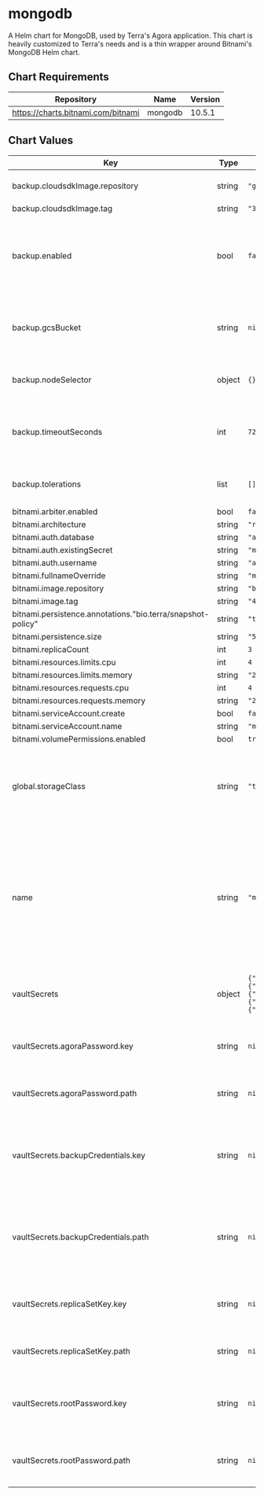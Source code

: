 mongodb
=======

A Helm chart for MongoDB, used by Terra's Agora application.
This chart is heavily customized to Terra's needs and is a thin wrapper around Bitnami's MongoDB Helm chart.


## Chart Requirements

| Repository | Name | Version |
|------------|------|---------|
| https://charts.bitnami.com/bitnami | mongodb | 10.5.1 |

## Chart Values

| Key | Type | Default | Description |
|-----|------|---------|-------------|
| backup.cloudsdkImage.repository | string | `"gcr.io/google.com/cloudsdktool/cloud-sdk"` | Image tag to use for Cloud SDK |
| backup.cloudsdkImage.tag | string | `"326.0.0-alpine"` |  |
| backup.enabled | bool | `false` | Whether to automatically back up MongoDB with a nightly mongodump + copy to GCP bucket |
| backup.gcsBucket | string | `nil` | Name of the GCS bucket where backups should be copied |
| backup.nodeSelector | object | `{}` | NodeSelector for backup CronJob pods |
| backup.timeoutSeconds | int | `7200` | How many seconds to wait before assuming job is hung and killing it |
| backup.tolerations | list | `[]` | Tolerations for backup CronJob pods |
| bitnami.arbiter.enabled | bool | `false` |  |
| bitnami.architecture | string | `"replicaset"` |  |
| bitnami.auth.database | string | `"agora"` |  |
| bitnami.auth.existingSecret | string | `"mongodb-secrets"` |  |
| bitnami.auth.username | string | `"agora"` |  |
| bitnami.fullnameOverride | string | `"mongodb"` |  |
| bitnami.image.repository | string | `"bitnami/mongodb"` |  |
| bitnami.image.tag | string | `"4.4.3-debian-10-r31"` |  |
| bitnami.persistence.annotations."bio.terra/snapshot-policy" | string | `"terra-snapshot-policy"` |  |
| bitnami.persistence.size | string | `"50Gi"` |  |
| bitnami.replicaCount | int | `3` |  |
| bitnami.resources.limits.cpu | int | `4` |  |
| bitnami.resources.limits.memory | string | `"25Gi"` |  |
| bitnami.resources.requests.cpu | int | `4` |  |
| bitnami.resources.requests.memory | string | `"25Gi"` |  |
| bitnami.serviceAccount.create | bool | `false` |  |
| bitnami.serviceAccount.name | string | `"mongodb-sa"` |  |
| bitnami.volumePermissions.enabled | bool | `true` |  |
| global.storageClass | string | `"terra-standard"` | storageClass to use when provisioning persistent disks (passed to Bitnami chart) |
| name | string | `"mongodb"` | the name of the service deployed by this chart. Defaults to "mongodb". If this value is overridden, be careful to also update the bitnami subchart values below to match! |
| vaultSecrets | object | `{"agoraPassword":{"key":null,"path":null},"backupCredentials":{"key":null,"path":null},"replicaSetKey":{"key":null,"path":null},"rootPassword":{"key":null,"path":null}}` | Where in Vault to find secrets used by MongoDB chart. |
| vaultSecrets.agoraPassword.key | string | `nil` | Key in Vault where the Agora password is stored |
| vaultSecrets.agoraPassword.path | string | `nil` | Path in Vault the Agora password is stored |
| vaultSecrets.backupCredentials.key | string | `nil` | Key in Vault where base64-encoded GCP service account key for backups is stored |
| vaultSecrets.backupCredentials.path | string | `nil` | Path in Vault where base64-encoded GCP service account key for backups is stored |
| vaultSecrets.replicaSetKey.key | string | `nil` | Key in Vault where the MongoDB replica set key is stored |
| vaultSecrets.replicaSetKey.path | string | `nil` | Path in Vault the MongoDB replica set key is stored |
| vaultSecrets.rootPassword.key | string | `nil` | Key in Vault where the MongoDB root password is stored |
| vaultSecrets.rootPassword.path | string | `nil` | Path in Vault the MongoDB root password is stored |

